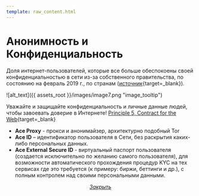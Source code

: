 ```yaml
---
template: raw_content.html
---
```


# Анонимность и Конфиденциальность

Доля интернет-пользователей, которые все больше обеспокоены своей конфиденциальностью в сети из-за собственного правительства, по состоянию на февраль 2019 г., по странам ([источник](https://www.statista.com/statistics/373900/global-opinion-online-monitoring-government/){target=_blank}).

![alt_text]({{ assets_root }}/images/image7.png "image_tooltip")

Уважайте и защищайте конфиденциальность и личные данные людей, чтобы завоевать доверие в Интернете! [Principle 5, Contract for the Web](https://contractfortheweb.org/principles/principle-5/){target=_blank}

- **Ace Proxy** - прокси и анонимайзер, архитектурно подобный Tor
- **Ace ID** – идентификатор пользователя в Сети, без раскрытия каких-либо персональных данных.
- **Ace External Secure ID** - виртуальный паспорт пользователя (создается исключительно по желанию самого пользователя), для возможности автоматического прохождения процедур KYC на тех сервисах где это требуется (к примеру: биржи, беттинги и др.), с полным контролем над своими персональными данными.

<p style="text-align: center">
    <em>
        <a class="md-button mdx-button--transparent-light close-popup-inner" href="#">
            Закрыть
        </a>
    </em>
</p>

